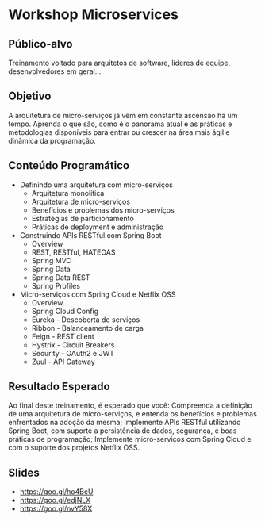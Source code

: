 # Workshop Microservices

## Público-alvo
Treinamento voltado para arquitetos de software, líderes de equipe, desenvolvedores em geral... 

## Objetivo
A arquitetura de micro-serviços já vêm em constante ascensão há um tempo. Aprenda o que são, como é o panorama atual e as práticas e metodologias disponíveis para entrar ou crescer na área mais ágil e dinâmica da programação.

## Conteúdo Programático

- Definindo uma arquitetura com micro-serviços
  - Arquitetura monolítica
  - Arquitetura de micro-serviços
  - Benefícios e problemas dos micro-serviços
  - Estratégias de particionamento
  - Práticas de deployment e administração
- Construindo APIs RESTful com Spring Boot
  - Overview 
  - REST, RESTful, HATEOAS
  - Spring MVC
  - Spring Data 
  - Spring Data REST
  - Spring Profiles
- Micro-serviços com Spring Cloud e Netflix OSS
  - Overview
  - Spring Cloud Config
  - Eureka - Descoberta de serviços
  - Ribbon - Balanceamento de carga
  - Feign - REST client 
  - Hystrix - Circuit Breakers
  - Security - OAuth2 e JWT
  - Zuul - API Gateway


## Resultado Esperado
Ao final deste treinamento, é esperado que você:
Compreenda a definição de uma arquitetura de micro-serviços, e entenda os benefícios e problemas enfrentados na adoção da mesma;
Implemente APIs RESTful utilizando Spring Boot, com suporte a persistência de dados, segurança, e boas práticas de programação;
Implemente micro-serviços com Spring Cloud e com o suporte dos projetos Netflix OSS. 

## Slides
- https://goo.gl/ho4BcU
- https://goo.gl/edjNLX
- https://goo.gl/nvY58X
